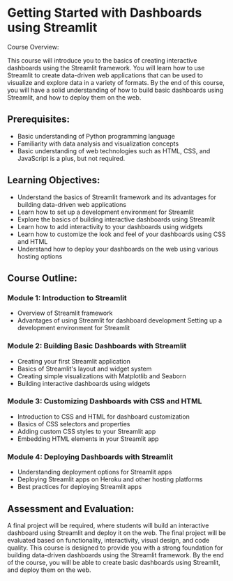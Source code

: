 # Getting Started with Dashboards using Streamlit

Course Overview:

This course will introduce you to the basics of creating interactive dashboards using the Streamlit framework. You will learn how to use Streamlit to create data-driven web applications that can be used to visualize and explore data in a variety of formats. By the end of this course, you will have a solid understanding of how to build basic dashboards using Streamlit, and how to deploy them on the web.

## Prerequisites:
- Basic understanding of Python programming language
- Familiarity with data analysis and visualization concepts
- Basic understanding of web technologies such as HTML, CSS, and JavaScript is a plus, but not required.

## Learning Objectives:
- Understand the basics of Streamlit framework and its advantages for building data-driven web applications
- Learn how to set up a development environment for Streamlit
- Explore the basics of building interactive dashboards using Streamlit
- Learn how to add interactivity to your dashboards using widgets
- Learn how to customize the look and feel of your dashboards using CSS and HTML
- Understand how to deploy your dashboards on the web using various hosting options

## Course Outline:

### Module 1: Introduction to Streamlit
- Overview of Streamlit framework
- Advantages of using Streamlit for dashboard development
Setting up a development environment for Streamlit

### Module 2: Building Basic Dashboards with Streamlit
- Creating your first Streamlit application
- Basics of Streamlit's layout and widget system
- Creating simple visualizations with Matplotlib and Seaborn
- Building interactive dashboards using widgets

### Module 3: Customizing Dashboards with CSS and HTML
- Introduction to CSS and HTML for dashboard customization
- Basics of CSS selectors and properties
- Adding custom CSS styles to your Streamlit app
- Embedding HTML elements in your Streamlit app

### Module 4: Deploying Dashboards with Streamlit
- Understanding deployment options for Streamlit apps
- Deploying Streamlit apps on Heroku and other hosting platforms
- Best practices for deploying Streamlit apps

## Assessment and Evaluation:

A final project will be required, where students will build an interactive dashboard using Streamlit and deploy it on the web.
The final project will be evaluated based on functionality, interactivity, visual design, and code quality.
This course is designed to provide you with a strong foundation for building data-driven dashboards using the Streamlit framework. By the end of the course, you will be able to create basic dashboards using Streamlit, and deploy them on the web.
